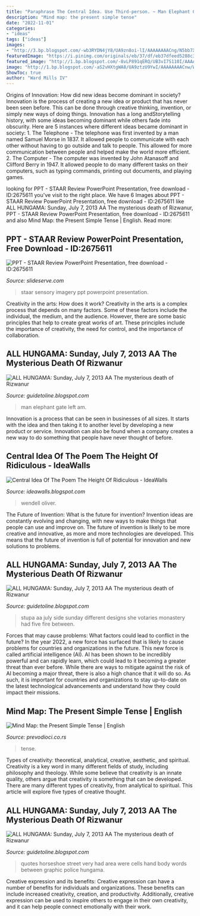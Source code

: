 ```yaml
---
title: "Paraphrase The Central Idea. Use Third-person. ~ Man Elephant Gate Left Am"
description: "Mind map: the present simple tense"
date: "2022-11-01"
categories:
- "ideas"
tags: ["ideas"]
images:
- "http://3.bp.blogspot.com/-wb3RYDN4jY8/UA9zn8oi-lI/AAAAAAAACng/N5bb7XGiSyQ/s640/gate+man+and+carved+elephant.jpg"
featuredImage: "https://i.pinimg.com/originals/eb/37/df/eb37dfeed5288c3ebc7d212c2012a5a4.jpg"
featured_image: "http://1.bp.blogspot.com/-8vLP891qERQ/UB3vI7S110I/AAAAAAAADBQ/n1VVnqFNez4/s640/Votaries+visit+a+stupa+2.jpg"
image: "http://1.bp.blogspot.com/-aS2vHXtgWA8/UA9ztzU9YwI/AAAAAAAACnw/WQitLPUJj74/s640/rear+row+of+cells+with+winged+animals+on+the+capitals.jpg"
ShowToc: true
author: "Ward Mills IV"
---
```



Origins of Innovation: How did new ideas become dominant in society?
Innovation is the process of creating a new idea or product that has never been seen before. This can be done through creative thinking, invention, or simply new ways of doing things. Innovation has a long andStorytelling history, with some ideas becoming dominant while others fade into obscurity. Here are 5 instances where different ideas became dominant in society: 1. The Telephone - The telephone was first invented by a man named Samuel Morse in 1837. It allowed people to communicate with each other without having to go outside and talk to people. This allowed for more communication between people and helped make the world more efficient. 2. The Computer - The computer was invented by John Atanasoff and Clifford Berry in 1947. It allowed people to do many different tasks on their computers, such as typing commands, printing out documents, and playing games.

	

		
looking for PPT - STAAR Review PowerPoint Presentation, free download - ID:2675611 you've visit to the right place. We have 6 Images about PPT - STAAR Review PowerPoint Presentation, free download - ID:2675611 like ALL HUNGAMA: Sunday, July 7, 2013 AA The mysterious death of Rizwanur, PPT - STAAR Review PowerPoint Presentation, free download - ID:2675611 and also Mind Map: the Present Simple Tense | English. Read more:
		
    
## PPT - STAAR Review PowerPoint Presentation, Free Download - ID:2675611

<img loading=lazy src="https://image1.slideserve.com/2675611/imagery-sensory-details-l.jpg" onerror="this.onerror=null;this.src='https://tse3.mm.bing.net/th?id=OIP.qe1Gq6wsZ16_V33t5A35-gHaFj&amp;pid=15.1';" alt="PPT - STAAR Review PowerPoint Presentation, free download - ID:2675611">

_Source: slideserve.com_

>staar sensory imagery ppt powerpoint presentation. 

	

Creativity in the arts: How does it work?
Creativity in the arts is a complex process that depends on many factors. Some of these factors include the individual, the medium, and the audience. However, there are some basic principles that help to create great works of art. These principles include the importance of creativity, the need for control, and the importance of collaboration.

    
## ALL HUNGAMA: Sunday, July 7, 2013 AA The Mysterious Death Of Rizwanur

<img loading=lazy src="http://3.bp.blogspot.com/-wb3RYDN4jY8/UA9zn8oi-lI/AAAAAAAACng/N5bb7XGiSyQ/s640/gate+man+and+carved+elephant.jpg" onerror="this.onerror=null;this.src='https://tse1.mm.bing.net/th?id=OIP.j3OohOblvKlx-AogqMWQngHaJ4&amp;pid=15.1';" alt="ALL HUNGAMA: Sunday, July 7, 2013 AA The mysterious death of Rizwanur">

_Source: guidetoline.blogspot.com_

>man elephant gate left am. 

	

Innovation is a process that can be seen in businesses of all sizes. It starts with the idea and then taking it to another level by developing a new product or service. Innovation can also be found when a company creates a new way to do something that people have never thought of before.

    
## Central Idea Of The Poem The Height Of Ridiculous - IdeaWalls

<img loading=lazy src="https://i.pinimg.com/originals/eb/37/df/eb37dfeed5288c3ebc7d212c2012a5a4.jpg" onerror="this.onerror=null;this.src='https://tse1.mm.bing.net/th?id=OIP.V3RYbe_vuQLdnkfkzVtUTQHaNJ&amp;pid=15.1';" alt="Central Idea Of The Poem The Height Of Ridiculous - IdeaWalls">

_Source: ideawalls.blogspot.com_

>wendell oliver. 

	

The Future of Invention: What is the future for invention?
Invention ideas are constantly evolving and changing, with new ways to make things that people can use and improve on. The future of invention is likely to be more creative and innovative, as more and more technologies are developed. This means that the future of invention is full of potential for innovation and new solutions to problems.

    
## ALL HUNGAMA: Sunday, July 7, 2013 AA The Mysterious Death Of Rizwanur

<img loading=lazy src="http://1.bp.blogspot.com/-8vLP891qERQ/UB3vI7S110I/AAAAAAAADBQ/n1VVnqFNez4/s640/Votaries+visit+a+stupa+2.jpg" onerror="this.onerror=null;this.src='https://tse2.mm.bing.net/th?id=OIP.kv9Lec4X7tv94ukHrTznxgHaCn&amp;pid=15.1';" alt="ALL HUNGAMA: Sunday, July 7, 2013 AA The mysterious death of Rizwanur">

_Source: guidetoline.blogspot.com_

>stupa aa july side sunday different designs she votaries monastery had five fire between. 

	

Forces that may cause problems: What factors could lead to conflict in the future?
In the year 2022, a new force has surfaced that is likely to cause problems for countries and organizations in the future. This new force is called artificial intelligence (AI). AI has been shown to be incredibly powerful and can rapidly learn, which could lead to it becoming a greater threat than ever before. While there are ways to mitigate against the risk of AI becoming a major threat, there is also a high chance that it will do so. As such, it is important for countries and organizations to stay up-to-date on the latest technological advancements and understand how they could impact their missions.

    
## Mind Map: The Present Simple Tense | English

<img loading=lazy src="https://www.prevodioci.co.rs/en/blog/wp-content/uploads/2019/09/Present-Simple-Mind-Maps-1000x500.jpg" onerror="this.onerror=null;this.src='https://tse2.mm.bing.net/th?id=OIP.VK4_729GY_7H-WRehtm7WQHaDt&amp;pid=15.1';" alt="Mind Map: the Present Simple Tense | English">

_Source: prevodioci.co.rs_

>tense. 

	

Types of creativity: theoretical, analytical, creative, aesthetic, and spiritual.
Creativity is a key word in many different fields of study, including philosophy and theology. While some believe that creativity is an innate quality, others argue that creativity is something that can be developed. There are many different types of creativity, from analytical to spiritual. This article will explore five types of creative thought.

    
## ALL HUNGAMA: Sunday, July 7, 2013 AA The Mysterious Death Of Rizwanur

<img loading=lazy src="http://1.bp.blogspot.com/-aS2vHXtgWA8/UA9ztzU9YwI/AAAAAAAACnw/WQitLPUJj74/s640/rear+row+of+cells+with+winged+animals+on+the+capitals.jpg" onerror="this.onerror=null;this.src='https://tse3.mm.bing.net/th?id=OIP.tyeBWjXA3eBMwNw1zIohKgHaFj&amp;pid=15.1';" alt="ALL HUNGAMA: Sunday, July 7, 2013 AA The mysterious death of Rizwanur">

_Source: guidetoline.blogspot.com_

>quotes horseshoe street very had area were cells hand body words between graphic police hungama. 

	

Creative expression and its benefits:
Creative expression can have a number of benefits for individuals and organizations. These benefits can include increased creativity, creation, and productivity. Additionally, creative expression can be used to inspire others to engage in their own creativity, and it can help people connect emotionally with their work.

